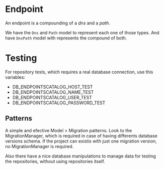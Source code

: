 # Endpoint

An endpoint is a compounding of a *dns* and a *path*.

We have the `Dns` and `Path` model to represent each one of those types. And have `DnsPath` model with represents the compound of both.

# Testing

For repository tests, which requires a real database connection, use this variables:

* DB_ENDPOINTSCATALOG_HOST_TEST
* DB_ENDPOINTSCATALOG_NAME_TEST
* DB_ENDPOINTSCATALOG_USER_TEST
* DB_ENDPOINTSCATALOG_PASSWORD_TEST

## Patterns

A simple and efective Model > Migration patterns. Look to the MigrationManager, which is required in case of having differents database versions schema. If the project can existis with just one migration version, no MigrationManager is required.

Also there have a nice database manipulations to manage data for testing the repositories, without using repositories itself.
